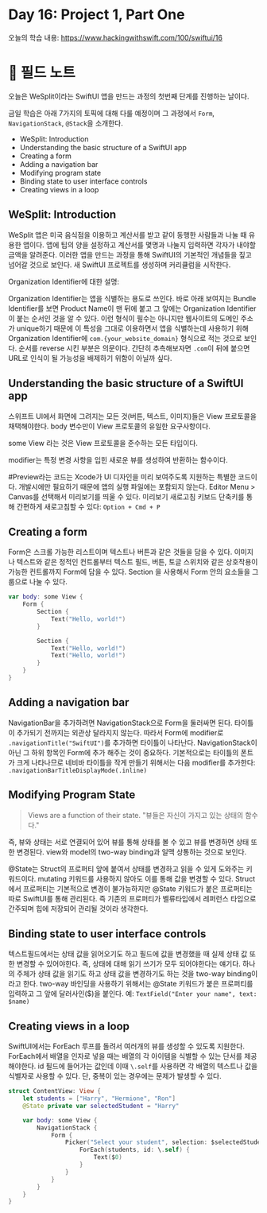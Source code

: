 #  Day 16: Project 1, Part One

오늘의 학습 내용: https://www.hackingwithswift.com/100/swiftui/16

# 📒 필드 노트

오늘은 WeSplit이라는 SwiftUI 앱을 만드는 과정의 첫번째 단계를 진행하는 날이다.

금일 학습은 아래 7가지의 토픽에 대해 다룰 예정이며 그 과정에서 `Form`, `NavigationStack`, `@Stack`을 소개한다.  

- WeSplit: Introduction
- Understanding the basic structure of a SwiftUI app
- Creating a form
- Adding a navigation bar
- Modifying program state
- Binding state to user interface controls
- Creating views in a loop  


## WeSplit: Introduction

WeSplit 앱은 미국 음식점을 이용하고 계산서를 받고 같이 동행한 사람들과 나눌 때 유용한 앱이다. 앱에 팁의 양을 설정하고 계산서를 몇명과 나눌지 입력하면 각자가 내야할 금액을 알려준다. 이러한 앱을 만드는 과정을 통해 SwiftUI의 기본적인 개념들을 짚고 넘어갈 것으로 보인다. 새 SwiftUI 프로젝트를 생성하며 커리큘럼을 시작한다.

Organization Identifier에 대한 설명:

  Organization Identifier는 앱을 식별하는 용도로 쓰인다. 바로 아래 보여지는 Bundle Identifier를 보면 Product Name이 맨 뒤에 붙고 그 앞에는 Organization Identifier이 붙는 순서인 것을 알 수 있다. 이런 형식이 필수는 아니지만 웹사이트의 도메인 주소가 unique하기 때문에 이 특성을 그대로 이용하면서 앱을 식별하는데 사용하기 위해 Organization Identifier에 `com.{your_website_domain}` 형식으로 적는 것으로 보인다. 순서를 reverse 시킨 부분은 의문이다. 간단히 추측해보자면 `.com`이 뒤에 붙으면 URL로 인식이 될 가능성을 배제하기 위함이 아닐까 싶다.

## Understanding the basic structure of a SwiftUI app

스위프트 UI에서 화면에 그려지는 모든 것(버튼, 텍스트, 이미지)들은 View 프로토콜을 채택해야한다. body 변수만이 View 프로토콜의 유일한 요구사항이다.

some View 라는 것은 View 프로토콜을 준수하는 모든 타입이다.

modifier는 특정 변경 사항을 입힌 새로운 뷰를 생성하여 반환하는 함수이다.

\#Preview라는 코드는 Xcode가 UI 디자인을 미리 보여주도록 지원하는 특별한 코드이다. 개발시에만 필요하기 때문에 앱의 실행 파일에는 포함되지 않는다. Editor Menu > Canvas를 선택해서 미리보기를 띄울 수 있다. 미리보기 새로고침 키보드 단축키를 통해 간편하게 새로고침할 수 있다: `Option + Cmd + P` 

## Creating a form

Form은 스크롤 가능한 리스트이며 텍스트나 버튼과 같은 것들을 담을 수 있다. 이미지나 텍스트와 같은 정적인 컨트롤부터 텍스트 필드, 버튼, 토글 스위치와 같은 상호작용이 가능한 컨트롤까지 Form에 담을 수 있다. Section 을 사용해서 Form 안의 요소들을 그룹으로 나눌 수 있다.

```Swift
var body: some View {
    Form {
        Section {
            Text("Hello, world!")
        }

        Section {
            Text("Hello, world!")
            Text("Hello, world!")
        }
    }
}
```

## Adding a navigation bar

NavigationBar을 추가하려면 NavigationStack으로 Form을 둘러싸면 된다. 타이틀이 추가되기 전까지는 외관상 달라지지 않는다. 따라서 Form에 modifier로 `.navigationTitle("SwiftUI")`를 추가하면 타이틀이 나타난다. NavigationStack이 아닌 그 하위 항목인 Form에 추가 해주는 것이 중요하다. 기본적으로는 타이틀의 폰트가 크게 나타나므로 네비바 타이틀을 작게 만들기 위해서는 다음 modifier를 추가한다: `.navigationBarTitleDisplayMode(.inline)`

## Modifying Program State
> Views are a function of their state.
> "뷰들은 자신이 가지고 있는 상태의 함수다." 

즉, 뷰와 상태는 서로 연결되어 있어 뷰를 통해 상태를 볼 수 있고 뷰를 변경하면 상태 또한 변경된다. view와 model의 two-way binding과 일맥 상통하는 것으로 보인다. 

@State는 Struct의 프로퍼티 앞에 붙여서 상태를 변경하고 읽을 수 있게 도와주는 키워드이다. mutating 키워드를 사용하지 않아도 이를 통해 값을 변경할 수 있다. Struct에서 프로퍼티는 기본적으로 변경이 불가능하지만 @State 키워드가 붙은 프로퍼티는 따로 SwiftUI를 통해 관리된다. 즉 기존의 프로퍼티가 벨류타입에서 레퍼런스 타입으로 간주되며 힙에 저장되어 관리될 것이라 생각한다. 

## Binding state to user interface controls 
텍스트필드에서는 상태 값을 읽어오기도 하고 필드에 값을 변경했을 때 실제 상태 값 또한 변경할 수 있어야한다. 즉, 상태에 대해 읽기 쓰기가 모두 되어야한다는 얘기다. 하나의 주체가 상태 값을 읽기도 하고 상태 값을 변경하기도 하는 것을 two-way binding이라고 한다. two-way 바인딩을 사용하기 위해서는 @State 키워드가 붙은 프로퍼티를 입력하고 그 앞에 달러사인($)을 붙인다. 예: `TextField("Enter your name", text: $name)`

## Creating views in a loop

SwiftUI에서는 ForEach 루프를 돌려서 여러개의 뷰를 생성할 수 있도록 지원한다. ForEach에서 배열을 인자로 넣을 때는 배열의 각 아이템을 식별할 수 있는 단서를 제공해야한다. id 필드에 들어가는 값인데 이때 `\.self`를 사용하면 각 배열의 텍스트나 값을 식별자로 사용할 수 있다. 단, 중복이 있는 경우에는 문제가 발생할 수 있다.  

```Swift
struct ContentView: View {
    let students = ["Harry", "Hermione", "Ron"]
    @State private var selectedStudent = "Harry"

    var body: some View {
        NavigationStack {
            Form {
                Picker("Select your student", selection: $selectedStudent) {
                    ForEach(students, id: \.self) {
                        Text($0)
                    }
                }
            }
        }
    }
}
```
